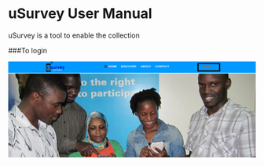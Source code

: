 uSurvey User Manual
===================

uSurvey is a tool to enable the collection

###To login

![uSurvey home](./usurvey_home.png)
